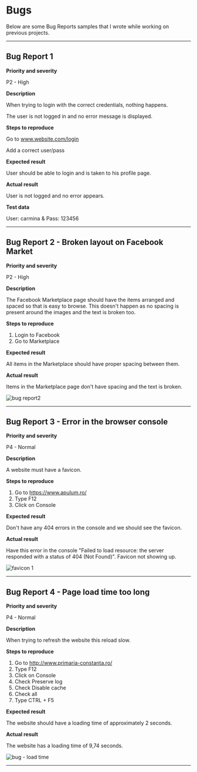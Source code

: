 # Bugs

Below are some Bug Reports samples that I wrote while working on previous projects.

------------
## Bug Report 1 

**Priority and severity**

P2 - High

**Description**

When trying to login with the correct credentials, nothing happens.

The user is not logged in and no error message is displayed.


**Steps to reproduce**

Go to www.website.com/login

Add a correct user/pass


**Expected result**

User should be able to login and is taken to his profile page.


**Actual result**

User is not logged and no error appears.



**Test data**

User: carmina & Pass: 123456

--------------------------------
## Bug Report 2 - Broken layout on Facebook Market

**Priority and severity**

P2 - High

**Description**

The Facebook Marketplace page should have the items arranged and spaced so that is easy to browse.
This doesn't happen as no spacing is present around the images and the text is broken too.


**Steps to reproduce**

1. Login to Facebook
2. Go to Marketplace

**Expected result**

All items in the Marketplace should have proper spacing between them.


**Actual result**

Items in the Marketplace page don't have spacing and the text is broken.


![bug report2](https://user-images.githubusercontent.com/85248462/212305021-7e2bb690-1ecd-45e8-8310-3f16e532e1a5.png)

----------------------------------
## Bug Report 3 - Error in the browser console

**Priority and severity**

P4 - Normal

**Description**

A website must have a favicon.


**Steps to reproduce**

1. Go to https://www.apulum.ro/
2. Type F12
3. Click on Console

**Expected result**

Don't have any 404 errors in the console and we should see the favicon.

**Actual result**

Have this error in the console "Failed to load resource: the server responded with a status of 404 (Not Found)". Favicon not showing up.

![favicon 1](https://user-images.githubusercontent.com/85248462/212406487-632528a2-171f-49f2-9011-dd9cb9b8b102.png)

----------------------

## Bug Report 4 - Page load time too long

**Priority and severity**

P4 - Normal

**Description**

When trying to refresh the website this reload slow.

**Steps to reproduce**

1. Go to http://www.primaria-constanta.ro/
2. Type F12
3. Click on Console
4. Check Preserve log
5. Check Disable cache
6. Check all
7. Type CTRL + F5

**Expected result**

The website should have a loading time of approximately 2 seconds.

**Actual result**

The website has a loading time of 9,74 seconds.

![bug - load time](https://user-images.githubusercontent.com/85248462/212410108-19020fd0-5900-4e83-8e5b-a47fdef303bb.png)

-----------------------



